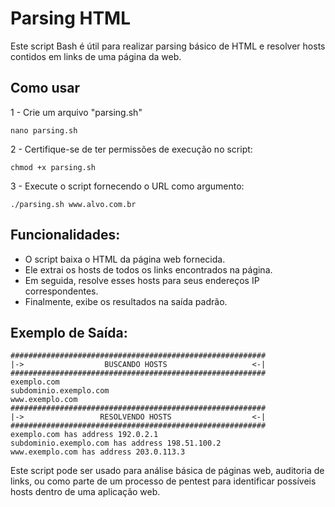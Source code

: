 # Parsing HTML

Este script Bash é útil para realizar parsing básico de HTML e resolver hosts contidos em links de uma página da web.

## Como usar

1 - Crie um arquivo "parsing.sh"

```
nano parsing.sh
```

2 - Certifique-se de ter permissões de execução no script:

```
chmod +x parsing.sh
```
3 - Execute o script fornecendo o URL como argumento:

```
./parsing.sh www.alvo.com.br
```

## Funcionalidades:

- O script baixa o HTML da página web fornecida.
- Ele extrai os hosts de todos os links encontrados na página.
- Em seguida, resolve esses hosts para seus endereços IP correspondentes.
- Finalmente, exibe os resultados na saída padrão.

## Exemplo de Saída:

```
#########################################################
|->                  BUSCANDO HOSTS                   <-|
#########################################################
exemplo.com
subdominio.exemplo.com
www.exemplo.com
#########################################################
|->                 RESOLVENDO HOSTS                  <-|
#########################################################
exemplo.com has address 192.0.2.1
subdominio.exemplo.com has address 198.51.100.2
www.exemplo.com has address 203.0.113.3
```

Este script pode ser usado para análise básica de páginas web, auditoria de links, ou como parte de um processo de pentest para identificar possíveis hosts dentro de uma aplicação web.

